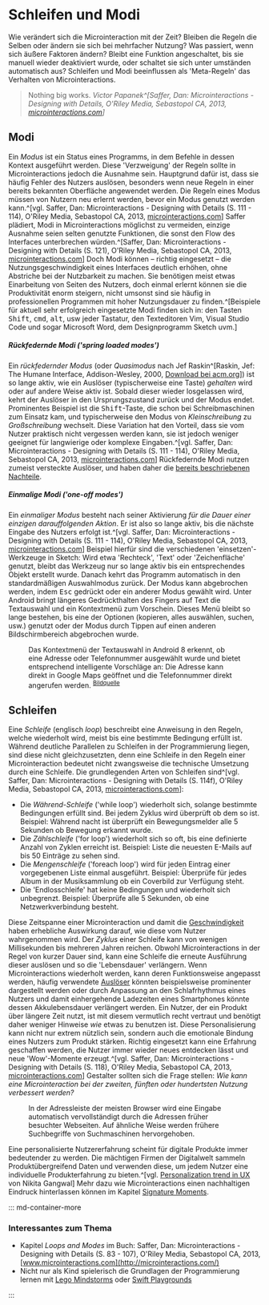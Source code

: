 # Schleifen und Modi

Wie verändert sich die Microinteraction mit der Zeit? Bleiben die Regeln die Selben oder ändern sie sich bei mehrfacher Nutzung? Was passiert, wenn sich äußere Faktoren ändern? Bleibt eine Funktion angeschaltet, bis sie manuell wieder deaktiviert wurde, oder schaltet sie sich unter umständen automatisch aus? Schleifen und Modi beeinflussen als 'Meta-Regeln' das Verhalten von Microinteractions.

> Nothing big works.
> <cite>Victor Papanek^[Saffer, Dan: Microinteractions - Designing with Details, O'Riley Media, Sebastopol CA, 2013, [microinteractions.com](http://microinteractions.com/)]</cite>

## Modi

Ein _Modus_ ist ein Status eines Programms, in dem Befehle in dessen Kontext ausgeführt werden. Diese 'Verzweigung' der Regeln sollte in Microinteractions jedoch die Ausnahme sein. Hauptgrund dafür ist, dass sie häufig Fehler des Nutzers auslösen, besonders wenn neue Regeln in einer bereits bekannten Oberfläche angewendet werden. Die Regeln eines Modus müssen von Nutzern neu erlernt werden, bevor ein Modus genutzt werden kann.^[vgl. Saffer, Dan: Microinteractions - Designing with Details (S. 111 - 114), O'Riley Media, Sebastopol CA, 2013, [microinteractions.com](http://microinteractions.com/)]
Saffer plädiert, Modi in Microinteractions möglichst zu vermeiden, einzige Ausnahme seien selten genutzte Funktionen, die sonst den Flow des Interfaces unterbrechen würden.^[Saffer, Dan: Microinteractions - Designing with Details (S. 121), O'Riley Media, Sebastopol CA, 2013, [microinteractions.com](http://microinteractions.com/)] Doch Modi können – richtig eingesetzt – die Nutzungsgeschwindigkeit eines Interfaces deutlich erhöhen, ohne Abstriche bei der Nutzbarkeit zu machen. Sie benötigen meist etwas Einarbeitung von Seiten des Nutzers, doch einmal erlernt können sie die Produktivität enorm steigern, nicht umsonst sind sie häufig in professionellen Programmen mit hoher Nutzungsdauer zu finden.^[Beispiele für aktuell sehr erfolgreich eingesetzte Modi finden sich in: den Tasten <kbd>Shift</kbd>, <kbd>cmd</kbd>, <kbd>alt</kbd>, usw jeder Tastatur, den Texteditoren Vim, Visual Studio Code und sogar Microsoft Word, dem Designprogramm Sketch uvm.]

##### Rückfedernde Modi ('spring loaded modes')

Ein _rückfedernder Modus_ (oder _Quasimodus_ nach Jef Raskin^[Raskin, Jef: The Humane Interface, Addison-Wesley, 2000, [Download bei acm.org](https://dl.acm.org/citation.cfm?id=333103)]) ist so lange aktiv, wie ein Auslöser (typischerweise eine Taste) _gehalten_ wird oder auf andere Weise aktiv ist. Sobald dieser wieder losgelassen wird, kehrt der Auslöser in den Ursprungszustand zurück und der Modus endet.
Prominentes Beispiel ist die <kbd>Shift</kbd>-Taste, die schon bei Schreibmaschinen zum Einsatz kam, und typischerweise den Modus von _Kleinschreibung_ zu _Großschreibung_ wechselt. Diese Variation hat den Vorteil, dass sie vom Nutzer praktisch nicht vergessen werden kann, sie ist jedoch weniger geeignet für langwierige oder komplexe Eingaben.^[vgl. Saffer, Dan: Microinteractions - Designing with Details (S. 111 - 114), O'Riley Media, Sebastopol CA, 2013, [microinteractions.com](http://microinteractions.com/)] <!-- Weiteres Beispiel wäre ein _Tooltip_, also ein Hinweis, der nur erscheint, wenn sich der Mauscursor über einem bestimmten Element befindet.  -->Rückfedernde Modi nutzen zumeist versteckte Auslöser, und haben daher die [bereits beschriebenen Nachteile](/triggers).

##### Einmalige Modi ('one-off modes')

Ein _einmaliger Modus_ besteht nach seiner Aktivierung _für die Dauer einer einzigen darauffolgenden Aktion_. Er ist also so lange aktiv, bis die nächste Eingabe des Nutzers erfolgt ist.^[vgl. Saffer, Dan: Microinteractions - Designing with Details (S. 111 - 114), O'Riley Media, Sebastopol CA, 2013, [microinteractions.com](http://microinteractions.com/)]
Beispiel hierfür sind die verschiedenen 'einsetzen'-Werkzeuge in Sketch: Wird etwa 'Rechteck', 'Text' oder 'Zeichenfläche' genutzt, bleibt das Werkzeug nur so lange aktiv bis ein entsprechendes Objekt erstellt wurde. Danach kehrt das Programm automatisch in den standardmäßigen Auswahlmodus zurück. Der Modus kann abgebrochen werden, indem <kbd>Esc</kbd> gedrückt oder ein anderer Modus gewählt wird.
Unter Android bringt längeres Gedrückthalten des Fingers auf Text die Textauswahl und ein Kontextmenü zum Vorschein. Dieses Menü bleibt so lange bestehen, bis eine der Optionen (kopieren, alles auswählen, suchen, usw.) genutzt oder der Modus durch Tippen auf einen anderen Bildschirmbereich abgebrochen wurde.

<figure class="content-tiny">
  <img data-src="/images/loops-and-modes/android-smart-text-selection.gif">
  <figcaption>
    Das Kontextmenü der Textauswahl in Android 8 erkennt, ob eine Adresse oder Telefonnummer ausgewählt wurde und bietet entsprechend intelligente Vorschläge an: Die Adresse kann direkt in Google Maps geöffnet und die Telefonnummer direkt angerufen werden.
    <sup><a href="http://www.androidbeat.com/android-8-oreo-features/">Bildquelle</a></sup>
  </figcaption>
</figure>

## Schleifen

Eine _Schleife_ (englisch _loop_) beschreibt eine Anweisung in den Regeln, welche wiederholt wird, meist bis eine bestimmte Bedingung erfüllt ist. Während deutliche Parallelen zu Schleifen in der Programmierung liegen, sind diese nicht gleichzusetzten, denn eine Schleife in den Regeln einer Microinteraction bedeutet nicht zwangsweise die technische Umsetzung durch eine Schleife. Die grundlegenden Arten von Schleifen sind^[vgl. Saffer, Dan: Microinteractions - Designing with Details (S. 114f), O'Riley Media, Sebastopol CA, 2013, [microinteractions.com](http://microinteractions.com/)]:

* Die _Während-Schleife_ ('while loop') wiederholt sich, solange bestimmte Bedingungen erfüllt sind. Bei jedem Zyklus wird überprüft ob dem so ist.
  Beispiel: Während nacht ist überprüft ein Bewegungsmelder alle 5 Sekunden ob Bewegung erkannt wurde.
* Die _Zählschleife_ ('for loop') wiederholt sich so oft, bis eine definierte Anzahl von Zyklen erreicht ist.
  Beispiel: Liste die neuesten E-Mails auf bis 50 Einträge zu sehen sind.
* Die _Mengenschleife_ ('foreach loop') wird für jeden Eintrag einer vorgegebenen Liste einmal ausgeführt.
  Beispiel: Überprüfe für jedes Album in der Musiksammlung ob ein Coverbild zur Verfügung steht.
* Die 'Endlosschleife' hat keine Bedingungen und wiederholt sich unbegrenzt.
  Beispiel: Überprüfe alle 5 Sekunden, ob eine Netzwerkverbindung besteht.

Diese Zeitspanne einer Microinteraction und damit die [Geschwindigkeit](animation-and-pace) haben erhebliche Auswirkung darauf, wie diese vom Nutzer wahrgenommen wird. Der _Zyklus_ einer Schleife kann von wenigen Millisekunden bis mehreren Jahren reichen. Obwohl Microinteractions in der Regel von kurzer Dauer sind, kann eine Schleife die erneute Ausführung dieser auslösen und so die 'Lebensdauer' verlängern.
Wenn Microinteractions wiederholt werden, kann deren Funktionsweise angepasst werden, häufig verwendete [Auslöser](/triggers) könnten beispielsweise prominenter dargestellt werden oder durch Anpassung an den Schlafrhythmus eines Nutzers und damit einhergehende Ladezeiten eines Smartphones könnte dessen Akkulebensdauer verlängert werden. Ein Nutzer, der ein Produkt über längere Zeit nutzt, ist mit diesem vermutlich recht vertraut und benötigt daher weniger Hinweise _wie_ etwas zu benutzen ist.
Diese Personalisierung kann nicht nur extrem nützlich sein, sondern auch die emotionale Bindung eines Nutzers zum Produkt stärken. Richtig eingesetzt kann eine Erfahrung geschaffen werden, die Nutzer immer wieder neues entdecken lässt und neue 'Wow'-Momente erzeugt.^[vgl. Saffer, Dan: Microinteractions - Designing with Details (S. 118), O'Riley Media, Sebastopol CA, 2013, [microinteractions.com](http://microinteractions.com/)]
Gestalter sollten sich die Frage stellen: _Wie kann eine Microinteraction bei der zweiten, fünften oder hundertsten Nutzung verbessert werden?_

<figure class="content-tiny">
  <img data-src="/images/loops-and-modes/chrome-autocomplete.jpg">
  <figcaption>
    In der Adressleiste der meisten Browser wird eine Eingabe automatisch vervollständigt durch die Adressen früher besuchter Webseiten. Auf ähnliche Weise werden frühere Suchbegriffe von Suchmaschinen hervorgehoben.
  </figcaption>
</figure>

Eine personalisierte Nutzererfahrung scheint für digitale Produkte immer bedeutender zu werden. Die mächtigen Firmen der Digitalwelt sammeln Produktübergreifend Daten und verwenden diese, um jedem Nutzer eine individuelle Produkterfahrung zu bieten.^[vgl. [Personalization trend in UX](https://blog.prototypr.io/personalization-trend-in-ux-678b6beaeeb6) von Nikita Gangwal] Mehr dazu wie Microinteractions einen nachhaltigen Eindruck hinterlassen können im Kapitel [Signature Moments](/signature-moments).

::: md-container-more

### Interessantes zum Thema

* Kapitel _Loops and Modes_ im Buch: Saffer, Dan: Microinteractions - Designing with Details (S. 83 - 107), O'Riley Media, Sebastopol CA, 2013, [www.microinteractions.com](http://microinteractions.com/)
* Nicht nur als Kind spielerisch die Grundlagen der Programmierung lernen mit [Lego Mindstorms](https://www.lego.com/de-de/mindstorms) oder [Swift Playgrounds](https://www.apple.com/swift/playgrounds/) 

:::
